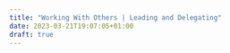 ```yaml
---
title: "Working With Others | Leading and Delegating"
date: 2023-03-21T19:07:05+01:00
draft: true
---
```


